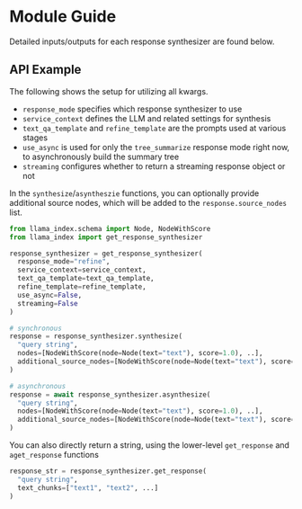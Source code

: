 # Module Guide

Detailed inputs/outputs for each response synthesizer are found below. 

## API Example

The following shows the setup for utilizing all kwargs.

- `response_mode` specifies which response synthesizer to use
- `service_context` defines the LLM and related settings for synthesis
- `text_qa_template` and `refine_template` are the prompts used at various stages
- `use_async` is used for only the `tree_summarize` response mode right now, to asynchronously build the summary tree
- `streaming` configures whether to return a streaming response object or not

In the `synthesize`/`asyntheszie` functions, you can optionally provide additional source nodes, which will be added to the `response.source_nodes` list.

```python
from llama_index.schema import Node, NodeWithScore
from llama_index import get_response_synthesizer

response_synthesizer = get_response_synthesizer(
  response_mode="refine",
  service_context=service_context,
  text_qa_template=text_qa_template,
  refine_template=refine_template,
  use_async=False,
  streaming=False
)

# synchronous
response = response_synthesizer.synthesize(
  "query string", 
  nodes=[NodeWithScore(node=Node(text="text"), score=1.0), ..],
  additional_source_nodes=[NodeWithScore(node=Node(text="text"), score=1.0), ..], 
)

# asynchronous
response = await response_synthesizer.asynthesize(
  "query string", 
  nodes=[NodeWithScore(node=Node(text="text"), score=1.0), ..],
  additional_source_nodes=[NodeWithScore(node=Node(text="text"), score=1.0), ..], 
)
```

You can also directly return a string, using the lower-level `get_response` and `aget_response` functions

```python
response_str = response_synthesizer.get_response(
  "query string", 
  text_chunks=["text1", "text2", ...]
)
```
